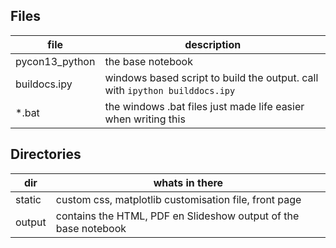 Files
-----

file  | description
----- | -----------
pycon13_python  | the base notebook
buildocs.ipy | windows based script to build the output. call with `ipython builddocs.ipy`
*.bat  | the windows .bat files just made life easier when writing this


Directories
-----------

dir   | whats in there
----- | ---------------
static | custom css, matplotlib customisation file, front page
output | contains the HTML, PDF en Slideshow output of the base notebook